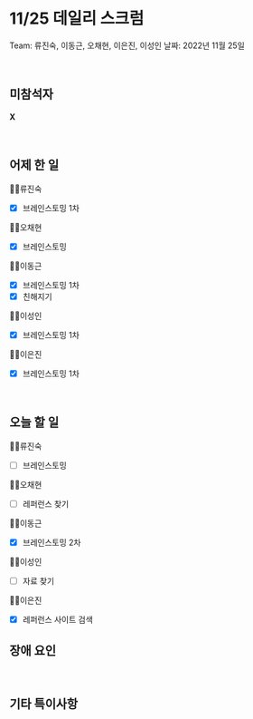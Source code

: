 # 11/25 데일리 스크럼

Team: 류진숙, 이동근, 오채현, 이은진, 이성인
날짜: 2022년 11월 25일

<br>

## 미참석자

**X**

<br>

## 어제 한 일

👨‍💻류진숙

- [x]  브레인스토밍 1차

👨‍💻오채현

- [x]  브레인스토밍

👨‍💻이동근

- [x]  브레인스토밍 1차
- [x]  친해지기

👨‍💻이성인

- [x]  브레인스토밍 1차

👨‍💻이은진

- [x]  브레인스토밍 1차

<br>

## 오늘 할 일

👨‍💻류진숙

- [ ]  브레인스토밍

👨‍💻오채현

- [ ]  레퍼런스 찾기

👨‍💻이동근

- [x]  브레인스토밍 2차

👨‍💻이성인

- [ ]  자료 찾기

👨‍💻이은진

- [x]  레퍼런스 사이트 검색

## 장애 요인

<br>

## 기타 특이사항